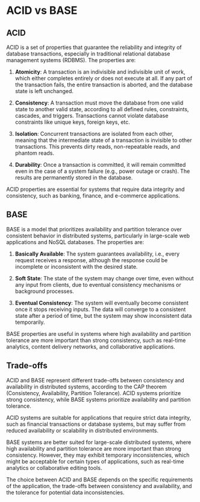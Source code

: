 # ACID vs BASE

## ACID

ACID is a set of properties that guarantee the reliability and integrity of database transactions, especially in traditional relational database management systems (RDBMS). The properties are:

1. **Atomicity**: A transaction is an indivisible and indivisible unit of work, which either completes entirely or does not execute at all. If any part of the transaction fails, the entire transaction is aborted, and the database state is left unchanged.

2. **Consistency**: A transaction must move the database from one valid state to another valid state, according to all defined rules, constraints, cascades, and triggers. Transactions cannot violate database constraints like unique keys, foreign keys, etc.

3. **Isolation**: Concurrent transactions are isolated from each other, meaning that the intermediate state of a transaction is invisible to other transactions. This prevents dirty reads, non-repeatable reads, and phantom reads.

4. **Durability**: Once a transaction is committed, it will remain committed even in the case of a system failure (e.g., power outage or crash). The results are permanently stored in the database.

ACID properties are essential for systems that require data integrity and consistency, such as banking, finance, and e-commerce applications.

## BASE

BASE is a model that prioritizes availability and partition tolerance over consistent behavior in distributed systems, particularly in large-scale web applications and NoSQL databases. The properties are:

1. **Basically Available**: The system guarantees availability, i.e., every request receives a response, although the response could be incomplete or inconsistent with the desired state.

2. **Soft State**: The state of the system may change over time, even without any input from clients, due to eventual consistency mechanisms or background processes.

3. **Eventual Consistency**: The system will eventually become consistent once it stops receiving inputs. The data will converge to a consistent state after a period of time, but the system may show inconsistent data temporarily.

BASE properties are useful in systems where high availability and partition tolerance are more important than strong consistency, such as real-time analytics, content delivery networks, and collaborative applications.

## Trade-offs

ACID and BASE represent different trade-offs between consistency and availability in distributed systems, according to the CAP theorem (Consistency, Availability, Partition Tolerance). ACID systems prioritize strong consistency, while BASE systems prioritize availability and partition tolerance.

ACID systems are suitable for applications that require strict data integrity, such as financial transactions or database systems, but may suffer from reduced availability or scalability in distributed environments.

BASE systems are better suited for large-scale distributed systems, where high availability and partition tolerance are more important than strong consistency. However, they may exhibit temporary inconsistencies, which might be acceptable for certain types of applications, such as real-time analytics or collaborative editing tools.

The choice between ACID and BASE depends on the specific requirements of the application, the trade-offs between consistency and availability, and the tolerance for potential data inconsistencies.